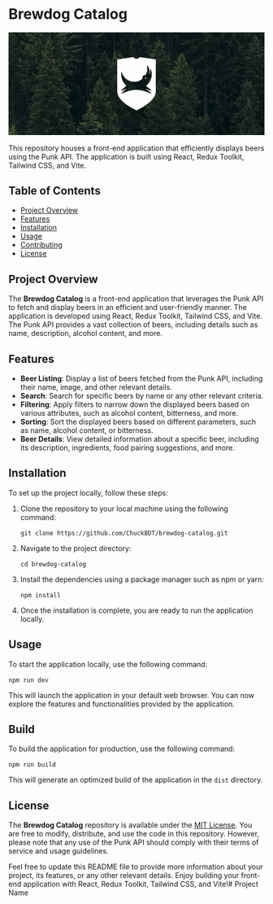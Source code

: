 # Brewdog Catalog

![Illustration](readme-illustration.webp)

This repository houses a front-end application that efficiently displays beers using the Punk API. The application is built using React, Redux Toolkit, Tailwind CSS, and Vite.

## Table of Contents

- [Project Overview](#project-overview)
- [Features](#features)
- [Installation](#installation)
- [Usage](#usage)
- [Contributing](#contributing)
- [License](#license)

## Project Overview

The **Brewdog Catalog** is a front-end application that leverages the Punk API to fetch and display beers in an efficient and user-friendly manner. The application is developed using React, Redux Toolkit, Tailwind CSS, and Vite. The Punk API provides a vast collection of beers, including details such as name, description, alcohol content, and more.

## Features

- **Beer Listing**: Display a list of beers fetched from the Punk API, including their name, image, and other relevant details.
- **Search**: Search for specific beers by name or any other relevant criteria.
- **Filtering**: Apply filters to narrow down the displayed beers based on various attributes, such as alcohol content, bitterness, and more.
- **Sorting**: Sort the displayed beers based on different parameters, such as name, alcohol content, or bitterness.
- **Beer Details**: View detailed information about a specific beer, including its description, ingredients, food pairing suggestions, and more.

## Installation

To set up the project locally, follow these steps:

1. Clone the repository to your local machine using the following command:

   ```
   git clone https://github.com/ChuckBDT/brewdog-catalog.git
   ```

2. Navigate to the project directory:

   ```
   cd brewdog-catalog
   ```

3. Install the dependencies using a package manager such as npm or yarn:

   ```
   npm install
   ```

4. Once the installation is complete, you are ready to run the application locally.

## Usage

To start the application locally, use the following command:

```
npm run dev
```

This will launch the application in your default web browser. You can now explore the features and functionalities provided by the application.

## Build

To build the application for production, use the following command:

```
npm run build
```

This will generate an optimized build of the application in the `dist` directory.

## License

The **Brewdog Catalog** repository is available under the [MIT License](LICENSE). You are free to modify, distribute, and use the code in this repository. However, please note that any use of the Punk API should comply with their terms of service and usage guidelines.

Feel free to update this README file to provide more information about your project, its features, or any other relevant details. Enjoy building your front-end application with React, Redux Toolkit, Tailwind CSS, and Vite!# Project Name
